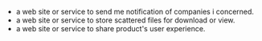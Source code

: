 - a web site or service to send me notification of companies i concerned.
- a web site or service to store scattered files for download or view.
- a web site or service to share product's user experience.
